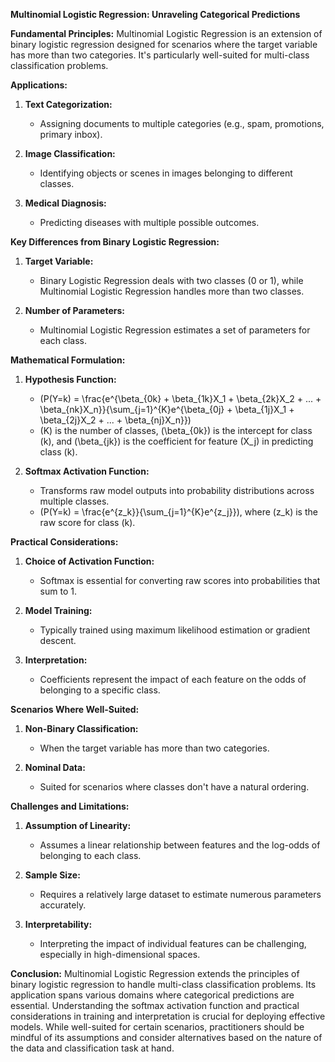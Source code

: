 **Multinomial Logistic Regression: Unraveling Categorical Predictions**

**Fundamental Principles:**
Multinomial Logistic Regression is an extension of binary logistic regression designed for scenarios where the target variable has more than two categories. It's particularly well-suited for multi-class classification problems.

**Applications:**
1. **Text Categorization:**
   - Assigning documents to multiple categories (e.g., spam, promotions, primary inbox).

2. **Image Classification:**
   - Identifying objects or scenes in images belonging to different classes.

3. **Medical Diagnosis:**
   - Predicting diseases with multiple possible outcomes.

**Key Differences from Binary Logistic Regression:**
1. **Target Variable:**
   - Binary Logistic Regression deals with two classes (0 or 1), while Multinomial Logistic Regression handles more than two classes.

2. **Number of Parameters:**
   - Multinomial Logistic Regression estimates a set of parameters for each class.

**Mathematical Formulation:**
1. **Hypothesis Function:**
   - \(P(Y=k) = \frac{e^{\beta_{0k} + \beta_{1k}X_1 + \beta_{2k}X_2 + ... + \beta_{nk}X_n}}{\sum_{j=1}^{K}e^{\beta_{0j} + \beta_{1j}X_1 + \beta_{2j}X_2 + ... + \beta_{nj}X_n}}\)
   - \(K\) is the number of classes, \(\beta_{0k}\) is the intercept for class \(k\), and \(\beta_{jk}\) is the coefficient for feature \(X_j\) in predicting class \(k\).

2. **Softmax Activation Function:**
   - Transforms raw model outputs into probability distributions across multiple classes.
   - \(P(Y=k) = \frac{e^{z_k}}{\sum_{j=1}^{K}e^{z_j}}\), where \(z_k\) is the raw score for class \(k\).

**Practical Considerations:**
1. **Choice of Activation Function:**
   - Softmax is essential for converting raw scores into probabilities that sum to 1.

2. **Model Training:**
   - Typically trained using maximum likelihood estimation or gradient descent.

3. **Interpretation:**
   - Coefficients represent the impact of each feature on the odds of belonging to a specific class.

**Scenarios Where Well-Suited:**
1. **Non-Binary Classification:**
   - When the target variable has more than two categories.

2. **Nominal Data:**
   - Suited for scenarios where classes don't have a natural ordering.

**Challenges and Limitations:**
1. **Assumption of Linearity:**
   - Assumes a linear relationship between features and the log-odds of belonging to each class.

2. **Sample Size:**
   - Requires a relatively large dataset to estimate numerous parameters accurately.

3. **Interpretability:**
   - Interpreting the impact of individual features can be challenging, especially in high-dimensional spaces.

**Conclusion:**
Multinomial Logistic Regression extends the principles of binary logistic regression to handle multi-class classification problems. Its application spans various domains where categorical predictions are essential. Understanding the softmax activation function and practical considerations in training and interpretation is crucial for deploying effective models. While well-suited for certain scenarios, practitioners should be mindful of its assumptions and consider alternatives based on the nature of the data and classification task at hand.